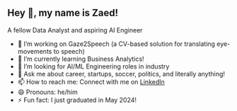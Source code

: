 ## Hey 👋, my name is Zaed!

A fellow Data Analyst and aspiring AI Engineer

- 🔭 I’m working on Gaze2Speech (a CV-based solution for translating eye-movements to speech)
- 🌱 I’m currently learning Business Analytics!
- 👯 I’m looking for AI/ML Engineering roles in industry 
- 💬 Ask me about career, startups, soccer, politics, and literally anything!
- 📫 How to reach me: Connect with me on [LinkedIn](https://www.linkedin.com/in/mohammad-zaed-iqbal-khan-658517230/)
- 😄 Pronouns: he/him
- ⚡ Fun fact: I just graduated in May 2024!
